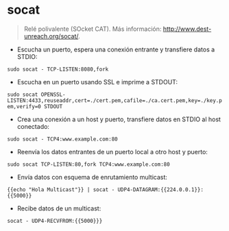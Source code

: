 # socat

> Relé polivalente (SOcket CAT).
> Más información: <http://www.dest-unreach.org/socat/>.

- Escucha un puerto, espera una conexión entrante y transfiere datos a STDIO:

`sudo socat - TCP-LISTEN:8080,fork`

- Escucha en un puerto usando SSL e imprime a STDOUT:

`sudo socat OPENSSL-LISTEN:4433,reuseaddr,cert=./cert.pem,cafile=./ca.cert.pem,key=./key.pem,verify=0 STDOUT`

- Crea una conexión a un host y puerto, transfiere datos en STDIO al host conectado:

`sudo socat - TCP4:www.example.com:80`

- Reenvía los datos entrantes de un puerto local a otro host y puerto:

`sudo socat TCP-LISTEN:80,fork TCP4:www.example.com:80`

- Envía datos con esquema de enrutamiento multicast:

`{{echo "Hola Multicast"}} | socat - UDP4-DATAGRAM:{{224.0.0.1}}:{{5000}}`

- Recibe datos de un multicast:

`socat - UDP4-RECVFROM:{{5000}}}`
